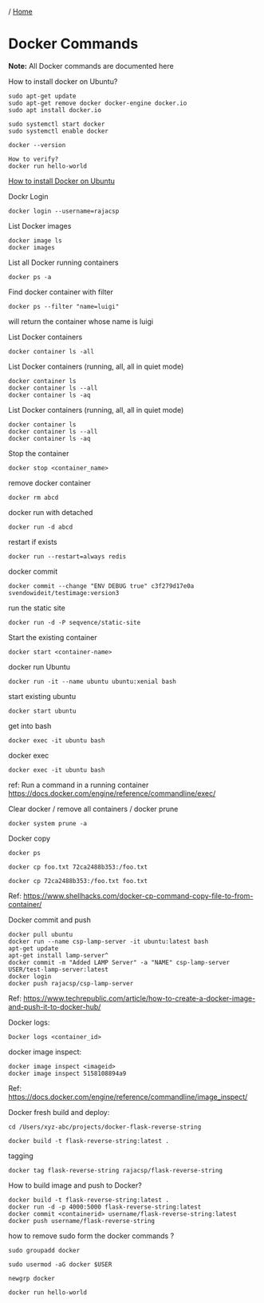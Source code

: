 / [Home](index.md)

# Docker Commands

**Note:** All Docker commands are documented here


How to install docker on Ubuntu?
```
sudo apt-get update
sudo apt-get remove docker docker-engine docker.io
sudo apt install docker.io

sudo systemctl start docker
sudo systemctl enable docker

docker --version

How to verify?
docker run hello-world
```
[How to install Docker on Ubuntu](https://phoenixnap.com/kb/how-to-install-docker-on-ubuntu-18-04)


Dockr Login
```
docker login --username=rajacsp
```

List Docker images
```
docker image ls
docker images
```

List all Docker running containers
```
docker ps -a
```

Find docker container with filter
```
docker ps --filter "name=luigi"
```
will return the container whose name is luigi


List Docker containers
```
docker container ls -all
```

List Docker containers (running, all, all in quiet mode)
```
docker container ls
docker container ls --all
docker container ls -aq
```

List Docker containers (running, all, all in quiet mode)
```
docker container ls
docker container ls --all
docker container ls -aq
```


Stop the container
```
docker stop <container_name>
```



remove docker container
```
docker rm abcd
```


docker run with detached
```
docker run -d abcd
```






restart if exists
```
docker run --restart=always redis
```





docker commit
```
docker commit --change "ENV DEBUG true" c3f279d17e0a  svendowideit/testimage:version3
```





run the static site
```
docker run -d -P seqvence/static-site
```





Start the existing container
```
docker start <container-name>
```





docker run Ubuntu
```
docker run -it --name ubuntu ubuntu:xenial bash
```





start existing ubuntu
```
docker start ubuntu
```





get into bash
```
docker exec -it ubuntu bash
```





docker exec
```
docker exec -it ubuntu bash
```
ref:
    Run a command in a running container
    https://docs.docker.com/engine/reference/commandline/exec/





Clear docker / remove all containers / docker prune
```
docker system prune -a
```





Docker copy
```
docker ps

docker cp foo.txt 72ca2488b353:/foo.txt

docker cp 72ca2488b353:/foo.txt foo.txt
```
Ref:
https://www.shellhacks.com/docker-cp-command-copy-file-to-from-container/




Docker commit and push
```
docker pull ubuntu
docker run --name csp-lamp-server -it ubuntu:latest bash
apt-get update
apt-get install lamp-server^
docker commit -m "Added LAMP Server" -a "NAME" csp-lamp-server USER/test-lamp-server:latest
docker login
docker push rajacsp/csp-lamp-server
```
Ref: https://www.techrepublic.com/article/how-to-create-a-docker-image-and-push-it-to-docker-hub/






Docker logs:
```
Docker logs <container_id>
```





docker image inspect:
```
docker image inspect <imageid>
docker image inspect 5158108894a9
```
Ref: https://docs.docker.com/engine/reference/commandline/image_inspect/





Docker fresh build and deploy:
```
cd /Users/xyz-abc/projects/docker-flask-reverse-string

docker build -t flask-reverse-string:latest .
```





tagging
```
docker tag flask-reverse-string rajacsp/flask-reverse-string
```




How to build image and push to Docker?
```
docker build -t flask-reverse-string:latest .
docker run -d -p 4000:5000 flask-reverse-string:latest
docker commit <containerid> username/flask-reverse-string:latest
docker push username/flask-reverse-string
```


how to remove sudo form the docker commands ?

```
sudo groupadd docker

sudo usermod -aG docker $USER

newgrp docker

docker run hello-world

```